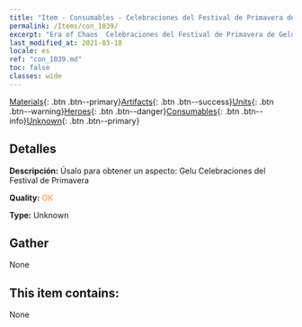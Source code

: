 ```yaml
---
title: "Item - Consumables - Celebraciones del Festival de Primavera de Gelu"
permalink: /Items/con_1039/
excerpt: "Era of Chaos  Celebraciones del Festival de Primavera de Gelu"
last_modified_at: 2021-03-18
locale: es
ref: "con_1039.md"
toc: false
classes: wide
---
```

 [Materials](/es/Items/){: .btn .btn--primary}[Artifacts](/es/Items/Artifacts/){: .btn .btn--success}[Units](/es/Items/Units/){: .btn .btn--warning}[Heroes](/es/Items/Heroes/){: .btn .btn--danger}[Consumables](/es/Items/Consumables/){: .btn .btn--info}[Unknown](/es/Items/Unknown/){: .btn .btn--primary}

## Detalles
 **Descripción:** Úsalo para obtener un aspecto: Gelu Celebraciones del Festival de Primavera

 **Quality:** <span style="color: #FF8C00">OK</span>

 **Type:** Unknown

## Gather

  None

## This item contains:

  None

